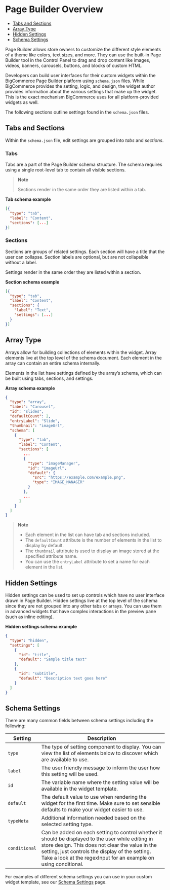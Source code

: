 # Page Builder Overview

<div class="otp" id="no-index">

- [Tabs and Sections](#tabs-and-sections)
- [Array Type](#array-type)
- [Hidden Settings](#hidden-settings)
- [Schema Settings](#schema-settings)

</div>

Page Builder allows store owners to customize the different style elements of a theme like colors, text sizes, and more. They can use the built-in Page Builder tool in the Control Panel to drag and drop content like images, videos, banners, carousels, buttons, and blocks of custom HTML. 

Developers can build user interfaces for their custom widgets within the BigCommerce Page Builder platform using `schema.json` files. While BigCommerce provides the setting, logic, and design, the widget author provides information about the various settings that make up the widget. This is the exact mechanism BigCommerce uses for all platform-provided widgets as well.

The following sections outline settings found in the `schema.json` files.

## Tabs and Sections
Within the `schema.json` file, edit settings are grouped into _tabs_ and _sections_.

### Tabs
Tabs are a part of the Page Builder schema structure. The schema requires using a single root-level tab to contain all visible sections.

>**Note**
>
>Sections render in the same order they are listed within a tab.

**Tab schema example**
```json
[{
  "type": "tab",
  "label": "Content",
  "sections": [...]
}]
```

### Sections
Sections are groups of related settings. Each section will have a title that the user can collapse. Section labels are optional, but are not collapsible without a label.

Settings render in the same order they are listed within a section.

**Section schema example**
```json
[{
  "type": "tab",
  "label": "Content",
  "sections": {
    "label": "Text",
    "settings": [...]
  }
}]
```

## Array Type
Arrays allow for building collections of elements within the widget. Array elements live at the top level of the schema document. Each element in the array can contain an entire schema internally.

Elements in the list have settings defined by the array’s schema, which can be built using tabs, sections, and settings.

**Array schema example**
```json
{
  "type": "array",
  "label": "Carousel",
  "id": "slides",
  "defaultCount": 2,
  "entryLabel": "Slide",
  "thumbnail": "imageUrl",
  "schema": [
    {
      "type": "tab",
      "label": "Content",
      "sections": [
        ...
        {
          "type": "imageManager",
          "id": "imageUrl",
          "default": {
            "src": "https://example.com/example.png",
            "type": "IMAGE_MANAGER"
          }
        },
        ...
      ]
    }
  ]
}

```
>**Note**
>
>- Each element in the list can have tab and sections included.
>- The `defaultCount` attribute is the number of elements in the list to display by default.
>- The `thumbnail` attribute is used to display an image stored at the specified attribute name.
>- You can use the `entryLabel` attribute to set a name for each element in the list.

## Hidden Settings
Hidden settings can be used to set up controls which have no user interface drawn in Page Builder. Hidden settings live at the top level of the schema since they are not grouped into any other tabs or arrays. You can use them in advanced widgets that have complex interactions in the preview pane (such as inline editing).

**Hidden settings schema example**
```json
{
  "type": "hidden",
  "settings": [
    {
      "id": "title",
      "default": "Sample title text"
    },
    {
      "id": "subtitle",
      "default": "Description text goes here"
    }
  ]
}
```

## Schema Settings
There are many common fields between schema settings including the following:

|Setting|Description|
|---|---|
|`type`|The type of setting component to display. You can view the list of elements below to discover which are available to use.|
|`label`|The user friendly message to inform the user how this setting will be used.|
|`id`|The variable name where the setting value will be available in the widget template.|
|`default`|The default value to use when rendering the widget for the first time. Make sure to set sensible defaults to make your widget easier to use.|
|`typeMeta`|Additional information needed based on the selected setting type.|
|`conditional`|Can be added on each setting to control whether it should be displayed to the user while editing in store design. This does not clear the value in the setting, just controls the display of the setting. Take a look at the regexInput for an example on using conditional.|

For examples of different schema settings you can use in your custom widget template, see our [Schema Settings](https://developer.bigcommerce.com/stencil-docs/page-builder/schema-settings) page.
